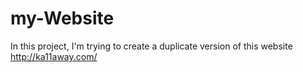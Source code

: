 # my-Website
In this project, I'm trying to create a duplicate version of this website http://ka11away.com/
